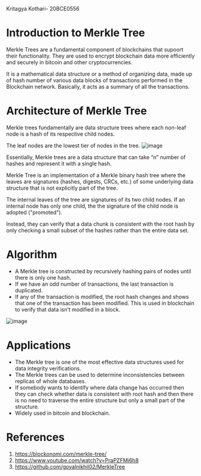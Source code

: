 Kritagya Kothari- 20BCE0556
# Introduction to Merkle Tree
Merkle Trees are a fundamental component of blockchains that supoort their functionality. They are used to encrypt blockchain data more efficiently and securely in bitcoin and other cryptocurrencies.

It is a mathematical data structure or a method of organizing data, made up of hash number of various data blocks of transactions performed in the Blockchain network. Basically, it acts as a summary of all the transactions. 

# Architecture of Merkle Tree
Merkle trees fundamentally are data structure trees where each non-leaf node is a hash of its respective child nodes.

The leaf nodes are the lowest tier of nodes in the tree. 
![image](https://user-images.githubusercontent.com/103498786/165562636-fccc4878-8047-40f5-a055-8e09e5442424.png)

Essentially, Merkle trees are a data structure that can take “n” number of hashes and represent it with a single hash.

Merkle Tree is an implementation of a Merkle binary hash tree where the leaves are signatures (hashes, digests, CRCs, etc.) of some underlying data structure that is not explicitly part of the tree.
 
The internal leaves of the tree are signatures of its two child nodes. If an internal node has only one child, the the signature of the child node is adopted ("promoted").

Instead, they can verify that a data chunk is consistent with the root hash by only checking a small subset of the hashes rather than the entire data set.

# Algorithm

- A Merkle tree is constructed by recursively hashing pairs of nodes until there is only one hash.
- If we have an odd number of transactions, the last transaction is duplicated.
- If any of the transaction is modified, the root hash changes and shows that one of the transaction has been modified. This is used in blockchain to verify that data isn’t modified in a block.

![image](https://user-images.githubusercontent.com/103498786/165565770-79aef635-a7d1-48b2-a64c-fb045573a8f6.png)

# Applications

- The Merkle tree is one of the most effective data structures used for data integrity verifications.
- The Merkle trees can be used to determine inconsistencies between replicas of whole databases.
- If somebody wants to identify where data change has occurred then they can check whether data is consistent with root hash and then there is no need to traverse the entire structure but only a small part of the structure.
- Widely used in bitcoin and blockchain.

# References
1. https://blockonomi.com/merkle-tree/
2. https://www.youtube.com/watch?v=PraPZFMj6h8
3. https://github.com/goyalnikhil02/MerkleTree


